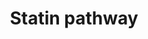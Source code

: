 ---
annotations:
- id: PW:0001933
  parent: disease pathway
  type: Pathway Ontology
  value: hypercholesterolemia pathway
- id: DOID:1287
  parent: cardiovascular system disease
  type: Disease Ontology
  value: cardiovascular system disease
- id: PW:0000724
  parent: drug pathway
  type: Pathway Ontology
  value: statin drug pathway
authors: []
citedin:
- link: PMC5075206
- link: PMC4723140
- link: PMC4546821
description: 'Statins inhibit the endogenous cholesterol production by competitive
  inhibition of HMG-CoA reductase (HMGCR), the enzyme that catalyzes conversion of
  HMG-CoA to mevalonate, an early rate-limiting step in cholesterol synthesis. This
  pathway delineates genes involved in statin pharmacogenomics, including genes involved
  in mediating the effects of statins on plasma lipoprotein metabolism.   Sources:
  [https://www.pharmgkb.org/pathway/PA2031 PharmGKB] and [http://en.wikipedia.org/wiki/Statin
  Wikipedia]'
last-edited: 2022-10-04
organisms:
- Mus musculus
redirect_from:
- /index.php/Pathway:WP1
- /instance/WP1
- /instance/WP1_rr117947
revision: r117947
schema-jsonld:
- '@context': https://schema.org/
  '@id': https://wikipathways.github.io/pathways/WP1.html
  '@type': Dataset
  creator:
    '@type': Organization
    name: WikiPathways
  description: 'Statins inhibit the endogenous cholesterol production by competitive
    inhibition of HMG-CoA reductase (HMGCR), the enzyme that catalyzes conversion
    of HMG-CoA to mevalonate, an early rate-limiting step in cholesterol synthesis.
    This pathway delineates genes involved in statin pharmacogenomics, including genes
    involved in mediating the effects of statins on plasma lipoprotein metabolism.   Sources:
    [https://www.pharmgkb.org/pathway/PA2031 PharmGKB] and [http://en.wikipedia.org/wiki/Statin
    Wikipedia]'
  keywords:
  - Abca1
  - Acetyl-CoA
  - Apoa1
  - Apoa4
  - Apoc1
  - Apoc2
  - Apoc3
  - Apoe
  - Cetp
  - Cholesterol
  - Cholesterol Ester
  - Cholic acid
  - Cyp7a1
  - Dgat1
  - Free FA
  - Hmgcr
  - Lcat
  - Ldlr
  - Lipc
  - Lpl
  - Lrp1
  - Mttp
  - Phospholipid
  - Pltp
  - Scarb1
  - Soat1
  - Statin
  - Triglycerides
  license: CC0
  name: Statin pathway
seo: CreativeWork
title: Statin pathway
wpid: WP1
---